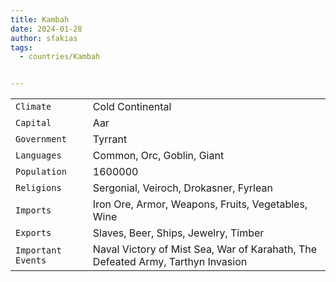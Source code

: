 ```yaml
---
title: Kambah
date: 2024-01-28
author: sfakias
tags:
  - countries/Kambah


---
```

| | |
| --- | --- |
| `Climate` | Cold Continental |
| `Capital` | Aar |
| `Government` | Tyrrant |
| `Languages` | Common, Orc, Goblin, Giant |
| `Population` | 1600000 |
| `Religions` | Sergonial, Veiroch, Drokasner, Fyrlean |
| `Imports` | Iron Ore, Armor, Weapons, Fruits, Vegetables, Wine |
| `Exports` | Slaves, Beer, Ships, Jewelry, Timber |
| `Important Events` | Naval Victory of Mist Sea, War of Karahath, The Defeated Army, Tarthyn Invasion |
